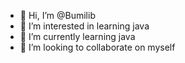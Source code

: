 - 👋 Hi, I’m @Bumilib 
- 👀 I’m interested in learning java
- 🌱 I’m currently learning java
- 💞️ I’m looking to collaborate on myself

<!---
Bumilib/Bumilib is a ✨ special ✨ repository because its `README.md` (this file) appears on your GitHub profile.
You can click the Preview link to take a look at your changes.
--->
